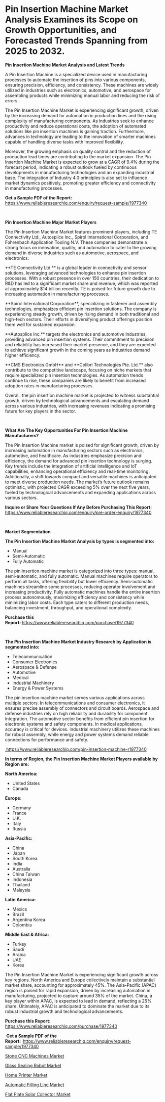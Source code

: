 <p><h1>Pin Insertion Machine Market Analysis Examines its Scope on Growth Opportunities, and Forecasted Trends Spanning from 2025 to 2032.</h1></p><p><strong>Pin Insertion Machine Market Analysis and Latest Trends</strong></p>
<p><p>A Pin Insertion Machine is a specialized device used in manufacturing processes to automate the insertion of pins into various components, ensuring precision, efficiency, and consistency. These machines are widely utilized in industries such as electronics, automotive, and aerospace for assembling products while minimizing manual labor and reducing the risk of errors.</p><p>The Pin Insertion Machine Market is experiencing significant growth, driven by the increasing demand for automation in production lines and the rising complexity of manufacturing components. As industries seek to enhance productivity and reduce operational costs, the adoption of automated solutions like pin insertion machines is gaining traction. Furthermore, advances in technology are leading to the innovation of smarter machines capable of handling diverse tasks with improved flexibility.</p><p>Moreover, the growing emphasis on quality control and the reduction of production lead times are contributing to the market expansion. The Pin Insertion Machine Market is expected to grow at a CAGR of 9.4% during the forecast period, indicating a robust outlook fueled by continuous developments in manufacturing technologies and an expanding industrial base. The integration of Industry 4.0 principles is also set to influence market dynamics positively, promoting greater efficiency and connectivity in manufacturing processes.</p></p>
<p><strong>Get a Sample PDF of the Report:&nbsp;</strong> <a href="https://www.reliableresearchiq.com/enquiry/request-sample/1977340?utm_campaign=103&utm_medium=2&utm_source=Github&utm_content=ia&utm_term=10042025&utm_id=pin-insertion-machine">https://www.reliableresearchiq.com/enquiry/request-sample/1977340</a></p>
<p>&nbsp;</p>
<p><strong>Pin Insertion Machine Major Market Players</strong></p>
<p><p>The Pin Insertion Machine Market features prominent players, including TE Connectivity Ltd., Autosplice Inc., Spirol International Corporation, and Fohrenbach Application Tooling N.V. These companies demonstrate a strong focus on innovation, quality, and automation to cater to the growing demand in diverse industries such as automotive, aerospace, and electronics.</p><p>**TE Connectivity Ltd.** is a global leader in connectivity and sensor solutions, leveraging advanced technologies to enhance pin insertion processes. With a robust presence in over 150 countries, their dedication to R&D has led to a significant market share and revenue, which was reported at approximately $14 billion recently. TE is poised for future growth due to increasing automation in manufacturing processes.</p><p>**Spirol International Corporation**, specializing in fastener and assembly technologies, emphasizes efficient pin insertion solutions. The company is experiencing steady growth, driven by rising demand in both traditional and high-tech sectors. Their efforts in diversifying product offerings position them well for sustained expansion.</p><p>**Autosplice Inc.** targets the electronics and automotive industries, providing advanced pin insertion systems. Their commitment to precision and reliability has increased their market presence, and they are expected to achieve significant growth in the coming years as industries demand higher efficiency.</p><p>**CMS Electronics GmbH** and **Colibri Technologies Pte. Ltd.** also contribute to the competitive landscape, focusing on niche markets that require specialized pin insertion technologies. As automation trends continue to rise, these companies are likely to benefit from increased adoption rates in manufacturing processes.</p><p>Overall, the pin insertion machine market is projected to witness substantial growth, driven by technological advancements and escalating demand across various industries, with increasing revenues indicating a promising future for key players in the sector.</p></p>
<p>&nbsp;</p>
<p><strong>What Are The Key Opportunities For Pin Insertion Machine Manufacturers?</strong></p>
<p><p>The Pin Insertion Machine market is poised for significant growth, driven by increasing automation in manufacturing sectors such as electronics, automotive, and healthcare. As industries emphasize precision and efficiency, the demand for advanced pin insertion technology is surging. Key trends include the integration of artificial intelligence and IoT capabilities, enhancing operational efficiency and real-time monitoring. Additionally, a shift towards compact and versatile machines is anticipated to meet diverse production needs. The market’s future outlook remains optimistic, with projected CAGR exceeding 5% over the next five years, fueled by technological advancements and expanding applications across various sectors.</p></p>
<p><strong>Inquire or Share Your Questions If Any Before Purchasing This Report:</strong> <a href="https://www.reliableresearchiq.com/enquiry/pre-order-enquiry/1977340?utm_campaign=103&utm_medium=2&utm_source=Github&utm_content=ia&utm_term=10042025&utm_id=pin-insertion-machine">https://www.reliableresearchiq.com/enquiry/pre-order-enquiry/1977340</a></p>
<p>&nbsp;</p>
<p><strong>Market Segmentation</strong></p>
<p><strong>The Pin Insertion Machine Market Analysis by types is segmented into:</strong></p>
<p><ul><li>Manual</li><li>Semi-Automatic</li><li>Fully Automatic</li></ul></p>
<p><p>The pin insertion machine market is categorized into three types: manual, semi-automatic, and fully automatic. Manual machines require operators to perform all tasks, offering flexibility but lower efficiency. Semi-automatic machines streamline some processes, reducing operator involvement and increasing productivity. Fully automatic machines handle the entire insertion process autonomously, maximizing efficiency and consistency while minimizing labor costs. Each type caters to different production needs, balancing investment, throughput, and operational complexity.</p></p>
<p><strong>Purchase this Report:&nbsp;</strong><a href="https://www.reliableresearchiq.com/purchase/1977340?utm_campaign=103&utm_medium=2&utm_source=Github&utm_content=ia&utm_term=10042025&utm_id=pin-insertion-machine">https://www.reliableresearchiq.com/purchase/1977340</a></p>
<p>&nbsp;</p>
<p><strong>The Pin Insertion Machine Market Industry Research by Application is segmented into:</strong></p>
<p><ul><li>Telecommunication</li><li>Consumer Electronics</li><li>Aerospace & Defense</li><li>Automotive</li><li>Medical</li><li>Industrial Machinery</li><li>Energy & Power Systems</li></ul></p>
<p><p>The pin insertion machine market serves various applications across multiple sectors. In telecommunications and consumer electronics, it ensures precise assembly of connectors and circuit boards. Aerospace and defense industries rely on high reliability and durability for component integration. The automotive sector benefits from efficient pin insertion for electronic systems and safety components. In medical applications, accuracy is critical for devices. Industrial machinery utilizes these machines for robust assembly, while energy and power systems demand reliable connections for performance and safety.</p></p>
<p><a href="https://www.reliableresearchiq.com/pin-insertion-machine-r1977340?utm_campaign=103&utm_medium=2&utm_source=Github&utm_content=ia&utm_term=10042025&utm_id=pin-insertion-machine">&nbsp;https://www.reliableresearchiq.com/pin-insertion-machine-r1977340</a></p>
<p><strong>In terms of Region, the Pin Insertion Machine Market Players available by Region are:</strong></p>
<p>
    <p> <strong> North America: </strong>
        <ul>
            <li>United States</li>
            <li>Canada</li>
        </ul>
        </p> 
    <p> <strong> Europe: </strong>
        <ul>
            <li>Germany</li>
            <li>France</li>
            <li>U.K.</li>
            <li>Italy</li>
            <li>Russia</li>
        </ul>
        </p> 
    <p> <strong> Asia-Pacific: </strong>
        <ul>
            <li>China</li>
            <li>Japan</li>
            <li>South Korea</li>
            <li>India</li>
            <li>Australia</li>
            <li>China Taiwan</li>
            <li>Indonesia</li>
            <li>Thailand</li>
            <li>Malaysia</li>
        </ul>
        </p> 
    <p> <strong> Latin America: </strong>
        <ul>
            <li>Mexico</li>
            <li>Brazil</li>
            <li>Argentina Korea</li>
            <li>Colombia</li>
        </ul>
        </p> 
    <p> <strong> Middle East & Africa: </strong>
        <ul>
            <li>Turkey</li>
            <li>Saudi</li>
            <li>Arabia</li>
            <li>UAE</li>
            <li>Korea</li>
        </ul>
    </p>
    </p>
<p><p>The Pin Insertion Machine Market is experiencing significant growth across key regions. North America and Europe collectively maintain a substantial market share, accounting for approximately 45%. The Asia-Pacific (APAC) region is poised for rapid expansion, driven by increasing automation in manufacturing, projected to capture around 35% of the market. China, a key player within APAC, is expected to lead in demand, reflecting a 25% share. Ultimately, APAC is anticipated to dominate the market due to its robust industrial growth and technological advancements.</p></p>
<p><strong>Purchase this Report: </strong><a href="https://www.reliableresearchiq.com/purchase/1977340?utm_campaign=103&utm_medium=2&utm_source=Github&utm_content=ia&utm_term=10042025&utm_id=pin-insertion-machine">https://www.reliableresearchiq.com/purchase/1977340</a></p>
<p>&nbsp;<strong>Get a Sample PDF of the Report:&nbsp;&nbsp;</strong><a href="https://www.reliableresearchiq.com/enquiry/request-sample/1977340?utm_campaign=103&utm_medium=2&utm_source=Github&utm_content=ia&utm_term=10042025&utm_id=pin-insertion-machine">https://www.reliableresearchiq.com/enquiry/request-sample/1977340</a></p>
<p><strong></strong></p>
<p><p><a href="https://github.com/maaniwilka9y/Market-Research-Report-List-1/blob/main/stone-cnc-machines-market.md?utm_campaign=103&utm_medium=2&utm_source=Github&utm_content=ia&utm_term=10042025&utm_id=pin-insertion-machine">Stone CNC Machines Market</a></p><p><a href="https://github.com/damjiederyd/Market-Research-Report-List-1/blob/main/glass-sealing-robot-market.md?utm_campaign=103&utm_medium=2&utm_source=Github&utm_content=ia&utm_term=10042025&utm_id=pin-insertion-machine">Glass Sealing Robot Market</a></p><p><a href="https://github.com/hiwanatalak/Market-Research-Report-List-1/blob/main/home-printer-market.md?utm_campaign=103&utm_medium=2&utm_source=Github&utm_content=ia&utm_term=10042025&utm_id=pin-insertion-machine">Home Printer Market</a></p><p><a href="https://github.com/failarustic/Market-Research-Report-List-1/blob/main/automatic-filling-line-market.md?utm_campaign=103&utm_medium=2&utm_source=Github&utm_content=ia&utm_term=10042025&utm_id=pin-insertion-machine">Automatic Filling Line Market</a></p><p><a href="https://github.com/claracpegios/Market-Research-Report-List-1/blob/main/flat-plate-solar-collector-market.md?utm_campaign=103&utm_medium=2&utm_source=Github&utm_content=ia&utm_term=10042025&utm_id=pin-insertion-machine">Flat Plate Solar Collector Market</a></p></p>